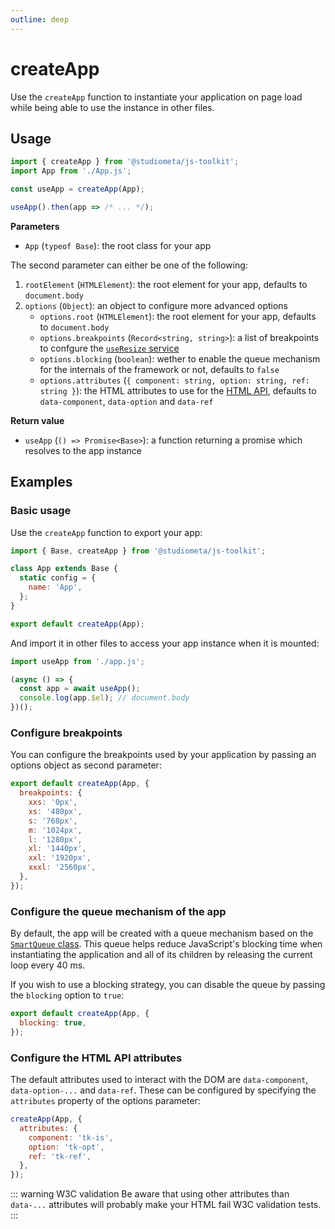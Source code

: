 ```yaml
---
outline: deep
---
```


# createApp

Use the `createApp` function to instantiate your application on page load while being able to use the instance in other files.

## Usage

```js {1,4,6}
import { createApp } from '@studiometa/js-toolkit';
import App from './App.js';

const useApp = createApp(App);

useApp().then(app => /* ... */);
```

**Parameters**

- `App` (`typeof Base`): the root class for your app

The second parameter can either be one of the following:

1. `rootElement` (`HTMLElement`): the root element for your app, defaults to `document.body`
2. `options` (`Object`): an object to configure more advanced options
   - `options.root` (`HTMLElement`): the root element for your app, defaults to `document.body`
   - `options.breakpoints` (`Record<string, string>`): a list of breakpoints to confgure the [`useResize` service](/api/services/useResize)
   - `options.blocking` (`boolean`): wether to enable the queue mechanism for the internals of the framework or not, defaults to `false`
   - `options.attributes` (`{ component: string, option: string, ref: string }`): the HTML attributes to use for the [HTML API](/api/html/), defaults to `data-component`, `data-option` and `data-ref`

**Return value**

- `useApp` (`() => Promise<Base>`): a function returning a promise which resolves to the app instance

## Examples

### Basic usage

Use the `createApp` function to export your app:

```js {1,9}
import { Base, createApp } from '@studiometa/js-toolkit';

class App extends Base {
  static config = {
    name: 'App',
  };
}

export default createApp(App);
```

And import it in other files to access your app instance when it is mounted:

```js {1,4-5}
import useApp from './app.js';

(async () => {
  const app = await useApp();
  console.log(app.$el); // document.body
})();
```

### Configure breakpoints

You can configure the breakpoints used by your application by passing an options object as second parameter:

```js
export default createApp(App, {
  breakpoints: {
    xxs: '0px',
    xs: '480px',
    s: '768px',
    m: '1024px',
    l: '1280px',
    xl: '1440px',
    xxl: '1920px',
    xxxl: '2560px',
  },
});
```

### Configure the queue mechanism of the app

By default, the app will be created with a queue mechanism based on the [`SmartQueue` class](/utils/SmartQueue.html). This queue helps reduce JavaScript's blocking time when instantiating the application and all of its children by releasing the current loop every 40 ms.

If you wish to use a blocking strategy, you can disable the queue by passing the `blocking` option to `true`:

```js
export default createApp(App, {
  blocking: true,
});
```

### Configure the HTML API attributes

The default attributes used to interact with the DOM are `data-component`, `data-option-...` and `data-ref`. These can be configured by specifying the `attributes` property of the options parameter:

```js
createApp(App, {
  attributes: {
    component: 'tk-is',
    option: 'tk-opt',
    ref: 'tk-ref',
  },
});
```

::: warning W3C validation
Be aware that using other attributes than `data-...` attributes will probably make your HTML fail W3C validation tests.
:::
